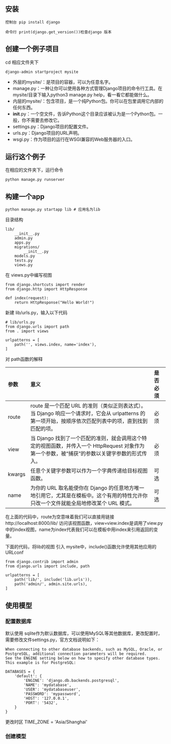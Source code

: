## 安装
```
控制台 pip install django

命令行 print(django.get_version())检查django 版本
```
## 创建一个例子项目
cd 相应文件夹下
```
django-admin startproject mysite
```
- 外层的mysite/：是项目的容器，可以为任意名字。
- manage.py：一种让你可以使用各种方式管理Django项目的命令行工具。在mysite/目录下输入python3 manage.py help，看一看它都能做什么。
- 内层的mysite/：包含项目，是一个纯Python包。你可以在包里调用它内部的任何东西。
- __init__.py：一个空文件，告诉Python这个目录应该被认为是一个Python包。一般，你不需要去修改它。
- settings.py：Django项目的配置文件。
- urls.py：Django项目的URL声明。
- wsgi.py：作为项目的运行在WSGI兼容的Web服务器的入口。

## 运行这个例子
在相应的文件夹下，运行命令
```
python manage.py runserver
```

## 构建一个app
```
python manage.py startapp lib # 应用名为lib
```

目录结构
```
lib/
    __init__.py
    admin.py
    apps.py
    migrations/
        __init__.py
    models.py
    tests.py
    views.py
```
在 views.py中编写视图
```
from django.shortcuts import render
from django.http import HttpResponse

def index(request):
    return HttpResponse("Hello World!")
```
新建 lib/urls.py，输入以下代码
```
# lib/urls.py
from django.urls import path
from . import views

urlpatterns = [
    path('', views.index, name='index'),
]
```
对 path函数的解释

|参数|意义|是否必须|
|:---|:----|:-|
|route|route 是一个匹配 URL 的准则（类似正则表达式）。当 Django 响应一个请求时，它会从 urlpatterns 的第一项开始，按顺序依次匹配列表中的项，直到找到匹配的项。|必须|
|view|当 Django 找到了一个匹配的准则，就会调用这个特定的视图函数，并传入一个 HttpRequest 对象作为第一个参数，被“捕获”的参数以关键字参数的形式传入。|必须|
|kwargs|任意个关键字参数可以作为一个字典传递给目标视图函数。|可选|
|name|为你的 URL 取名能使你在 Django 的任意地方唯一地引用它，尤其是在模板中。这个有用的特性允许你只改一个文件就能全局地修改某个 URL 模式。|可选|

在上面的代码中，route为空意味着我们可以直接用链接http://localhost:8000/lib/  访问该视图函数，view=view.index是调用了view.py中的index视图，name为index代表我们可以在模板中用index来引用返回的变量。

下面的代码，将lib的视图 引入 mysite中，include()函数允许使用其他应用的URLconf

```
from django.contrib import admin
from django.urls import include, path

urlpatterns = [
    path('lib/', include('lib.urls')),
    path('admin/', admin.site.urls),
]
```

## 使用模型

### 配置数据库
默认使用 sqlite作为默认数据库，可以使用MySQL等其他数据库，更改配置时，需要修改文件settings.py，官方文档说明如下：
```
When connecting to other database backends, such as MySQL, Oracle, or PostgreSQL, additional connection parameters will be required.
See the ENGINE setting below on how to specify other database types. This example is for PostgreSQL:

DATABASES = {
    'default': {
        'ENGINE': 'django.db.backends.postgresql',
        'NAME': 'mydatabase',
        'USER': 'mydatabaseuser',
        'PASSWORD': 'mypassword',
        'HOST': '127.0.0.1',
        'PORT': '5432',
    }
}
```
更改时区 TIME_ZONE = 'Asia/Shanghai'

### 创建模型



